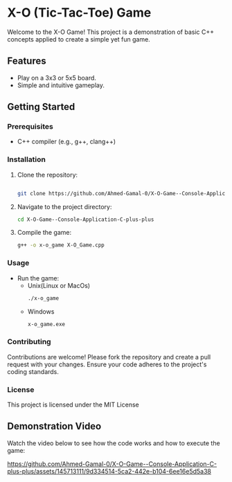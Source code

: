 # X-O (Tic-Tac-Toe) Game

Welcome to the X-O Game! This project is a demonstration of basic C++ concepts applied to create a simple yet fun game. 

## Features

- Play on a 3x3 or 5x5 board.
- Simple and intuitive gameplay.

## Getting Started

### Prerequisites

- C++ compiler (e.g., g++, clang++)

### Installation

1. Clone the repository:
   ```sh
   
   git clone https://github.com/Ahmed-Gamal-0/X-O-Game--Console-Application-C-plus-plus.git
2. Navigate to the project directory:
    ```sh
    cd X-O-Game--Console-Application-C-plus-plus
3. Compile the game:
     ```sh
     g++ -o x-o_game X-O_Game.cpp
    

### Usage 
- Run the game:
  - Unix(Linux or MacOs)
    ```sh
    ./x-o_game
  - Windows
    ```sh
    x-o_game.exe

### Contributing
Contributions are welcome! Please fork the repository and create a pull request with your changes. Ensure your code adheres to the project's coding standards.

### License
This project is licensed under the MIT License 


## Demonstration Video

Watch the video below to see how the code works and how to execute the game:

https://github.com/Ahmed-Gamal-0/X-O-Game--Console-Application-C-plus-plus/assets/145713111/9d334514-5ca2-442e-b104-6ee16e5d5a38
